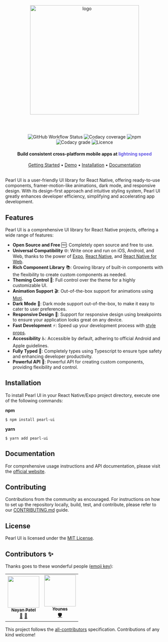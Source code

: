 <div align="center">
<a href="https://docs.pearl-ui.dev/">
  <img width="346" alt="logo" src="https://user-images.githubusercontent.com/29514438/133960518-569428c5-fe04-4631-b20e-5935a4c93914.png">
</a>

<br /><br />

<p align="center" style="width: 80%; margin: auto">
<img alt="GitHub Workflow Status" src="https://img.shields.io/github/actions/workflow/status/agrawal-rohit/pearl-ui/Publish.yml">
<img alt="Codacy coverage" src="https://img.shields.io/codacy/coverage/d0c9aeda98434aa4adfa8446823aead4">
<img alt="npm" src="https://img.shields.io/npm/dw/pearl-ui">
<img alt="Codacy grade" src="https://img.shields.io/codacy/grade/d0c9aeda98434aa4adfa8446823aead4">
<img alt="Licence" src="https://img.shields.io/github/license/agrawal-rohit/pearl-ui"> 
</p>


<h4>Build consistent cross-platform mobile apps at <span style="color: #6356e5">lightning speed</span></h4>

<div align="center">
<a href="https://docs.pearl-ui.dev/docs/overview/getting-started/introduction">Getting Started</a> •
<a href="">Demo</a> •
<a href="https://docs.pearl-ui.dev/docs/overview/getting-started/installation">Installation</a> •
<a href="#documentation">Documentation</a>

</div>

<br />

</div>

<p>
Pearl UI is a user-friendly UI library for React Native, offering ready-to-use components, framer-motion-like animations, dark mode, and responsive design. With its design-first approach and intuitive styling system, Pearl UI greatly enhances developer efficiency, simplifying and accelerating app development.
</p>

## Features

Pearl UI is a comprehensive UI library for React Native projects, offering a wide range of features:

- **Open Source and Free** 🆓: Completely open source and free to use.
- **Universal Compatibility** 🌐: Write once and run on iOS, Android, and Web, thanks to the power of [Expo](https://docs.expo.dev/), [React Native](https://reactnative.dev/), and [React Native for Web](https://necolas.github.io/react-native-web/).
- **Rich Component Library** 📚: Growing library of built-in components with the flexibility to create custom components as needed.
- **Theming Control** 🎨: Full control over the theme for a highly customizable UI.
- **Animation Support** 🎬: Out-of-the-box support for animations using [Moti](https://moti.fyi/).
- **Dark Mode** 🌙: Dark mode support out-of-the-box, to make it easy to cater to user preferences.
- **Responsive Design** 📱: Support for responsive design using breakpoints to ensure your application looks great on any device.
- **Fast Development** ⚡: Speed up your development process with [style props](https://docs.pearl-ui.dev/docs/core-features/style-props).
- **Accessibility** ♿: Accessible by default, adhering to official Android and Apple guidelines.
- **Fully Typed** 🦾: Completely types using Typescript to ensure type safety and enhancing developer productivity.
- **Powerful API** 💪: Powerful API for creating custom components, providing flexibility and control.

## Installation

To install Pearl UI in your React Native/Expo project directory, execute one of the following commands:

**npm**

```shell
$ npm install pearl-ui
```

**yarn**

```shell
$ yarn add pearl-ui
```

## Documentation

For comprehensive usage instructions and API documentation, please visit the [official website](https://docs.pearl-ui.dev/).

## Contributing

Contributions from the community as encouraged. For instructions on how to set up the repository locally, build, test, and contribute, please refer to our [CONTRIBUTING.md](./CONTRIBUTING.md) guide.

## License

Pearl UI is licensed under the [MIT License](https://github.com/agrawal-rohit/pearl-ui/blob/main/LICENSE).

## Contributors ✨

Thanks goes to these wonderful people ([emoji key](https://allcontributors.org/docs/en/emoji-key)):

<!-- ALL-CONTRIBUTORS-LIST:START - Do not remove or modify this section -->
<!-- prettier-ignore-start -->
<!-- markdownlint-disable -->
<table>
  <tr>
    <td align="center"><a href="http://nayanpatel.net"><img src="https://avatars.githubusercontent.com/u/79650289?v=4?s=100" width="100px;" alt=""/><br /><sub><b>Nayan Patel</b></sub></a><br /><a href="https://github.com/agrawal-rohit/pearl-ui/commits?author=PatelN123" title="Documentation">📖</a> <a href="https://github.com/agrawal-rohit/pearl-ui/issues?q=author%3APatelN123" title="Bug reports">🐛</a></td>
    <td align="center"><a href="http://yalla.ma"><img src="https://avatars.githubusercontent.com/u/198514?v=4?s=100" width="100px;" alt=""/><br /><sub><b>Younes</b></sub></a><br /><a href="#security-younes200" title="Security">🛡️</a></td>
  </tr>
</table>

<!-- markdownlint-restore -->
<!-- prettier-ignore-end -->

<!-- ALL-CONTRIBUTORS-LIST:END -->

This project follows the [all-contributors](https://github.com/all-contributors/all-contributors) specification. Contributions of any kind welcome!
